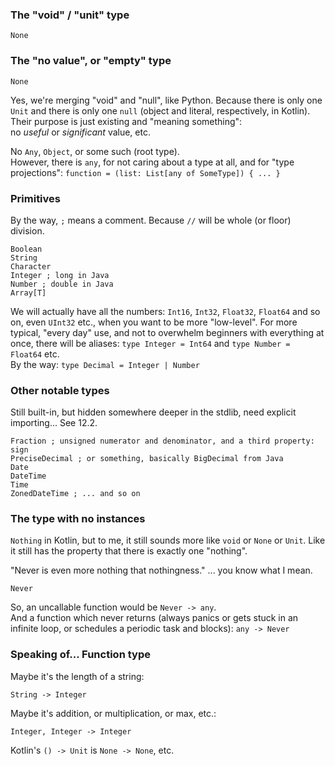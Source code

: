 ### The "void" / "unit" type

```
None
```

### The "no value", or "empty" type

```
None
```

Yes, we're merging "void" and "null", like Python.
Because there is only one `Unit` and there is only one `null` (object and literal, respectively, in Kotlin).
Their purpose is just existing and "meaning something":\
no _useful_ or _significant_ value, etc.

No `Any`, `Object`, or some such (root type).\
However, there is `any`, for not caring about a type at all, and for "type projections":
`function = (list: List[any of SomeType]) { ... }`

### Primitives

By the way, `;` means a comment. Because `//` will be whole (or floor) division.

```
Boolean
String
Character
Integer ; long in Java
Number ; double in Java
Array[T]
```

We will actually have all the numbers: `Int16`, `Int32`, `Float32`, `Float64` and so on, even `UInt32` etc.,
when you want to be more "low-level".
For more typical, "every day" use, and not to overwhelm beginners with everything at once, there will be aliases:
`type Integer = Int64` and `type Number = Float64` etc.\
By the way: `type Decimal = Integer | Number`

### Other notable types

Still built-in, but hidden somewhere deeper in the stdlib, need explicit importing... See 12.2.

```
Fraction ; unsigned numerator and denominator, and a third property: sign
PreciseDecimal ; or something, basically BigDecimal from Java
Date
DateTime
Time
ZonedDateTime ; ... and so on
```

### The type with no instances

`Nothing` in Kotlin, but to me, it still sounds more like `void` or `None` or `Unit`.
Like it still has the property that there is exactly one "nothing".

"Never is even more nothing that nothingness." ... you know what I mean.

```
Never
```

So, an uncallable function would be `Never -> any`.\
And a function which never returns (always panics or gets stuck in an infinite loop,
or schedules a periodic task and blocks): `any -> Never`

### Speaking of... Function type

Maybe it's the length of a string:

```
String -> Integer
```

Maybe it's addition, or multiplication, or max, etc.:

```
Integer, Integer -> Integer
```

Kotlin's `() -> Unit` is `None -> None`, etc.